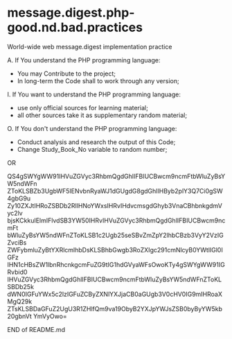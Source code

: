 # message.digest.php-good.nd.bad.practices
World-wide web message.digest implementation practice

A. If You understand the PHP programming language:
- You may Contribute to the project;
- In long-term the Code shall to work through any version;

I. If You want to understand the PHP programming language:
- use only official sources for learning material;
- all other sources take it as supplementary random material;

O. If You don't understand the PHP programming language:
- Conduct analysis and research the output of this Code;
- Change Study_Book_No variable to random number;

OR

QS4gSWYgWW91IHVuZGVyc3RhbmQgdGhlIFBIUCBwcm9ncmFtbWluZyBsYW5ndWFn
ZToKLSBZb3UgbWF5IENvbnRyaWJ1dGUgdG8gdGhlIHByb2plY3Q7Ci0gSW4gbG9u
Zy10ZXJtIHRoZSBDb2RlIHNoYWxsIHRvIHdvcmsgdGhyb3VnaCBhbnkgdmVyc2lv
bjsKCkkuIElmIFlvdSB3YW50IHRvIHVuZGVyc3RhbmQgdGhlIFBIUCBwcm9ncmFt
bWluZyBsYW5ndWFnZToKLSB1c2Ugb25seSBvZmZpY2lhbCBzb3VyY2VzIGZvciBs
ZWFybmluZyBtYXRlcmlhbDsKLSBhbGwgb3RoZXIgc291cmNlcyB0YWtlIGl0IGFz
IHN1cHBsZW1lbnRhcnkgcmFuZG9tIG1hdGVyaWFsOwoKTy4gSWYgWW91IGRvbid0
IHVuZGVyc3RhbmQgdGhlIFBIUCBwcm9ncmFtbWluZyBsYW5ndWFnZToKLSBDb25k
dWN0IGFuYWx5c2lzIGFuZCByZXNlYXJjaCB0aGUgb3V0cHV0IG9mIHRoaXMgQ29k
ZTsKLSBDaGFuZ2UgU3R1ZHlfQm9va19ObyB2YXJpYWJsZSB0byByYW5kb20gbnVt
YmVyOwo=

END of README.md
